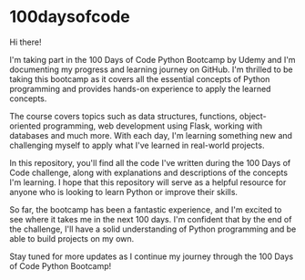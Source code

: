 # 100daysofcode
Hi there!

I'm taking part in the 100 Days of Code Python Bootcamp by Udemy and I'm documenting my progress and learning journey on GitHub. I'm thrilled to be taking this bootcamp as it covers all the essential concepts of Python programming and provides hands-on experience to apply the learned concepts.

The course covers topics such as data structures, functions, object-oriented programming, web development using Flask, working with databases and much more. With each day, I'm learning something new and challenging myself to apply what I've learned in real-world projects.

In this repository, you'll find all the code I've written during the 100 Days of Code challenge, along with explanations and descriptions of the concepts I'm learning. I hope that this repository will serve as a helpful resource for anyone who is looking to learn Python or improve their skills.

So far, the bootcamp has been a fantastic experience, and I'm excited to see where it takes me in the next 100 days. I'm confident that by the end of the challenge, I'll have a solid understanding of Python programming and be able to build projects on my own.

Stay tuned for more updates as I continue my journey through the 100 Days of Code Python Bootcamp!
